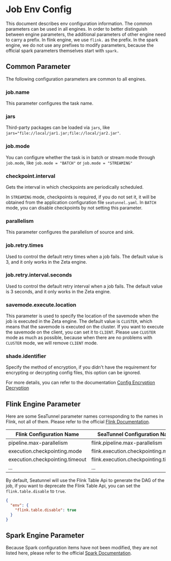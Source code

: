 # Job Env Config

This document describes env configuration information. The common parameters can be used in all engines. In order to better distinguish between engine parameters, the additional parameters of other engine need to carry a prefix.
In flink engine, we use `flink.` as the prefix. In the spark engine, we do not use any prefixes to modify parameters, because the official spark parameters themselves start with `spark.`

## Common Parameter

The following configuration parameters are common to all engines.

### job.name

This parameter configures the task name.

### jars

Third-party packages can be loaded via `jars`, like `jars="file://local/jar1.jar;file://local/jar2.jar"`.

### job.mode

You can configure whether the task is in batch or stream mode through `job.mode`, like `job.mode = "BATCH"` or `job.mode = "STREAMING"`

### checkpoint.interval

Gets the interval in which checkpoints are periodically scheduled.

In `STREAMING` mode, checkpoints is required, if you do not set it, it will be obtained from the application configuration file `seatunnel.yaml`. In `BATCH` mode, you can disable checkpoints by not setting this parameter.

### parallelism

This parameter configures the parallelism of source and sink.

### job.retry.times

Used to control the default retry times when a job fails. The default value is 3, and it only works in the Zeta engine.

### job.retry.interval.seconds

Used to control the default retry interval when a job fails. The default value is 3 seconds, and it only works in the Zeta engine.

### savemode.execute.location

This parameter is used to specify the location of the savemode when the job is executed in the Zeta engine.
The default value is `CLUSTER`, which means that the savemode is executed on the cluster. If you want to execute the savemode on the client,
you can set it to `CLIENT`. Please use `CLUSTER` mode as much as possible, because when there are no problems with `CLUSTER` mode, we will remove `CLIENT` mode.

### shade.identifier

Specify the method of encryption, if you didn't have the requirement for encrypting or decrypting config files, this option can be ignored.

For more details, you can refer to the documentation [Config Encryption Decryption](../connector-v2/Config-Encryption-Decryption.md)

## Flink Engine Parameter

Here are some SeaTunnel parameter names corresponding to the names in Flink, not all of them. Please refer to the official [Flink Documentation](https://flink.apache.org/).

|    Flink Configuration Name     |     SeaTunnel Configuration Name      |
|---------------------------------|---------------------------------------|
| pipeline.max-parallelism        | flink.pipeline.max-parallelism        |
| execution.checkpointing.mode    | flink.execution.checkpointing.mode    |
| execution.checkpointing.timeout | flink.execution.checkpointing.timeout |
| ...                             | ...                                   |

By default, Seatunnel will use the Flink Table Api to generate the DAG of the job, if you want to deprecate the Flink Table Api, you can set the `flink.table.disable` to `true`.

```json
{
  "env": {
    "flink.table.disable": true
  }
}
```

## Spark Engine Parameter

Because Spark configuration items have not been modified, they are not listed here, please refer to the official [Spark Documentation](https://spark.apache.org/).

